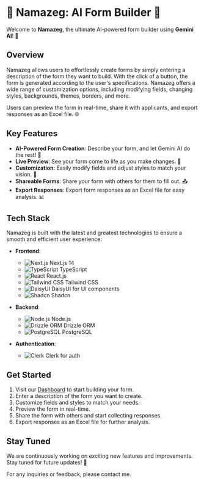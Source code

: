 # 🌟 Namazeg: AI Form Builder 🌟

Welcome to **Namazeg**, the ultimate AI-powered form builder using **Gemini AI**! 🚀

## Overview

Namazeg allows users to effortlessly create forms by simply entering a description of the form they want to build. With the click of a button, the form is generated according to the user's specifications. Namazeg offers a wide range of customization options, including modifying fields, changing styles, backgrounds, themes, borders, and more.

Users can preview the form in real-time, share it with applicants, and export responses as an Excel file. 🌐

## Key Features

- **AI-Powered Form Creation**: Describe your form, and let Gemini AI do the rest! 🧠
- **Live Preview**: See your form come to life as you make changes. 👀
- **Customization**: Easily modify fields and adjust styles to match your vision. 🎨
- **Shareable Forms**: Share your form with others for them to fill out. 📤
- **Export Responses**: Export form responses as an Excel file for easy analysis. 📊

## Tech Stack

Namazeg is built with the latest and greatest technologies to ensure a smooth and efficient user experience:

- **Frontend**:

  - ![Next.js](https://img.shields.io/badge/Next.js-14-000000?style=flat&logo=next.js) Next.js 14
  - ![TypeScript](https://img.shields.io/badge/TypeScript-4-3178C6?style=flat&logo=typescript) TypeScript
  - ![React](https://img.shields.io/badge/React-17-61DAFB?style=flat&logo=react) React.js
  - ![Tailwind CSS](https://img.shields.io/badge/Tailwind_CSS-2-38B2AC?style=flat&logo=tailwind-css) Tailwind CSS
  - ![DaisyUI](https://img.shields.io/badge/DaisyUI-2-ECC94B?style=flat&logo=daisyui) DaisyUI for UI components
  - ![Shadcn](https://img.shields.io/badge/Shadcn-1-FFA726?style=flat&logo=shadcn) Shadcn

- **Backend**:

  - ![Node.js](https://img.shields.io/badge/Node.js-14-339933?style=flat&logo=node.js) Node.js
  - ![Drizzle ORM](https://img.shields.io/badge/Drizzle_ORM-1-FFDD00?style=flat&logo=drizzle-orm) Drizzle ORM
  - ![PostgreSQL](https://img.shields.io/badge/PostgreSQL-13-336791?style=flat&logo=postgresql) PostgreSQL

- **Authentication**:
  - ![Clerk](https://img.shields.io/badge/Clerk-2-FB3958?style=flat&logo=clerk) Clerk for auth

## Get Started

1. Visit our [Dashboard](https://namazeg.vercel.app/dashboard) to start building your form.
2. Enter a description of the form you want to create.
3. Customize fields and styles to match your needs.
4. Preview the form in real-time.
5. Share the form with others and start collecting responses.
6. Export responses as an Excel file for further analysis.

## Stay Tuned

We are continuously working on exciting new features and improvements. Stay tuned for future updates! 🎉

For any inquiries or feedback, please contact me.
